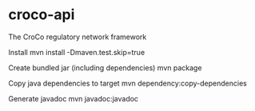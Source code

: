 croco-api
=========

The CroCo regulatory network framework

Install
mvn install -Dmaven.test.skip=true

Create bundled jar (including dependencies) 
mvn package

Copy java dependencies to target
mvn dependency:copy-dependencies

Generate javadoc
mvn javadoc:javadoc